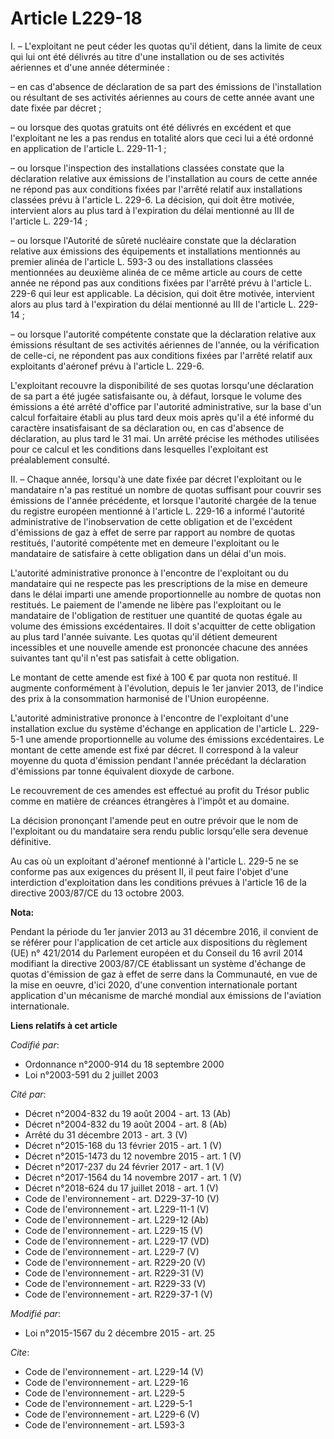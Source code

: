 # Article L229-18

I. – L'exploitant ne peut céder les quotas qu'il détient, dans la limite de ceux qui lui ont été délivrés au titre d'une
installation ou de ses activités aériennes et d'une année déterminée :

– en cas d'absence de déclaration de sa part des émissions de l'installation ou résultant de ses activités aériennes au cours
de cette année avant une date fixée par décret ;

– ou lorsque des quotas gratuits ont été délivrés en excédent et que l'exploitant ne les a pas rendus en totalité alors que
ceci lui a été ordonné en application de l'article L. 229-11-1 ;

– ou lorsque l'inspection des installations classées constate que la déclaration relative aux émissions de l'installation au
cours de cette année ne répond pas aux conditions fixées par l'arrêté relatif aux installations classées prévu à l'article L.
229-6. La décision, qui doit être motivée, intervient alors au plus tard à l'expiration du délai mentionné au III de
l'article L. 229-14 ;

– ou lorsque l'Autorité de sûreté nucléaire constate que la déclaration relative aux émissions des équipements et
installations mentionnés au premier alinéa de l'article L. 593-3 ou des installations classées mentionnées au deuxième alinéa
de ce même article au cours de cette année ne répond pas aux conditions fixées par l'arrêté prévu à l'article L. 229-6 qui
leur est applicable. La décision, qui doit être motivée, intervient alors au plus tard à l'expiration du délai mentionné au
III de l'article L. 229-14 ;

– ou lorsque l'autorité compétente constate que la déclaration relative aux émissions résultant de ses activités aériennes de
l'année, ou la vérification de celle-ci, ne répondent pas aux conditions fixées par l'arrêté relatif aux exploitants
d'aéronef prévu à l'article L. 229-6.

L'exploitant recouvre la disponibilité de ses quotas lorsqu'une déclaration de sa part a été jugée satisfaisante ou, à
défaut, lorsque le volume des émissions a été arrêté d'office par l'autorité administrative, sur la base d'un calcul
forfaitaire établi au plus tard deux mois après qu'il a été informé du caractère insatisfaisant de sa déclaration ou, en cas
d'absence de déclaration, au plus tard le 31 mai. Un arrêté précise les méthodes utilisées pour ce calcul et les conditions
dans lesquelles l'exploitant est préalablement consulté.

II. – Chaque année, lorsqu'à une date fixée par décret l'exploitant ou le mandataire n'a pas restitué un nombre de quotas
suffisant pour couvrir ses émissions de l'année précédente, et lorsque l'autorité chargée de la tenue du registre européen
mentionné à l'article L. 229-16 a informé l'autorité administrative de l'inobservation de cette obligation et de l'excédent
d'émissions de gaz à effet de serre par rapport au nombre de quotas restitués, l'autorité compétente met en demeure
l'exploitant ou le mandataire de satisfaire à cette obligation dans un délai d'un mois.

L'autorité administrative prononce à l'encontre de l'exploitant ou du mandataire qui ne respecte pas les prescriptions de la
mise en demeure dans le délai imparti une amende proportionnelle au nombre de quotas non restitués. Le paiement de l'amende
ne libère pas l'exploitant ou le mandataire de l'obligation de restituer une quantité de quotas égale au volume des émissions
excédentaires. Il doit s'acquitter de cette obligation au plus tard l'année suivante. Les quotas qu'il détient demeurent
incessibles et une nouvelle amende est prononcée chacune des années suivantes tant qu'il n'est pas satisfait à cette
obligation.

Le montant de cette amende est fixé à 100 € par quota non restitué. Il augmente conformément à l'évolution, depuis le 1er
janvier 2013, de l'indice des prix à la consommation harmonisé de l'Union européenne.

L'autorité administrative prononce à l'encontre de l'exploitant d'une installation exclue du système d'échange en application
de l'article L. 229-5-1 une amende proportionnelle au volume des émissions excédentaires. Le montant de cette amende est fixé
par décret. Il correspond à la valeur moyenne du quota d'émission pendant l'année précédant la déclaration d'émissions par
tonne équivalent dioxyde de carbone.

Le recouvrement de ces amendes est effectué au profit du Trésor public comme en matière de créances étrangères à l'impôt et
au domaine.

La décision prononçant l'amende peut en outre prévoir que le nom de l'exploitant ou du mandataire sera rendu public
lorsqu'elle sera devenue définitive.

Au cas où un exploitant d'aéronef mentionné à l'article L. 229-5 ne se conforme pas aux exigences du présent II, il peut
faire l'objet d'une interdiction d'exploitation dans les conditions prévues à l'article 16 de la directive 2003/87/CE du 13
octobre 2003.

**Nota:**

Pendant la période du 1er janvier 2013 au 31 décembre 2016, il convient de se référer pour l'application de cet article aux
dispositions du règlement (UE) n° 421/2014 du Parlement européen et du Conseil du 16 avril 2014 modifiant la directive
2003/87/CE établissant un système d'échange de quotas d'émission de gaz à effet de serre dans la Communauté, en vue de la
mise en oeuvre, d'ici 2020, d'une convention internationale portant application d'un mécanisme de marché mondial aux
émissions de l'aviation internationale.

**Liens relatifs à cet article**

_Codifié par_:

  - Ordonnance n°2000-914 du 18 septembre 2000
  - Loi n°2003-591 du 2 juillet 2003

_Cité par_:

  - Décret n°2004-832 du 19 août 2004 - art. 13 (Ab)
  - Décret n°2004-832 du 19 août 2004 - art. 8 (Ab)
  - Arrêté du 31 décembre 2013 - art. 3 (V)
  - Décret n°2015-168 du 13 février 2015 - art. 1 (V)
  - Décret n°2015-1473 du 12 novembre 2015 - art. 1 (V)
  - Décret n°2017-237 du 24 février 2017 - art. 1 (V)
  - Décret n°2017-1564 du 14 novembre 2017 - art. 1 (V)
  - Décret n°2018-624 du 17 juillet 2018 - art. 1 (V)
  - Code de l'environnement - art. D229-37-10 (V)
  - Code de l'environnement - art. L229-11-1 (V)
  - Code de l'environnement - art. L229-12 (Ab)
  - Code de l'environnement - art. L229-15 (V)
  - Code de l'environnement - art. L229-17 (VD)
  - Code de l'environnement - art. L229-7 (V)
  - Code de l'environnement - art. R229-20 (V)
  - Code de l'environnement - art. R229-31 (V)
  - Code de l'environnement - art. R229-33 (V)
  - Code de l'environnement - art. R229-37-1 (V)

_Modifié par_:

  - Loi n°2015-1567 du 2 décembre 2015 - art. 25

_Cite_:

  - Code de l'environnement - art. L229-14 (V)
  - Code de l'environnement - art. L229-16
  - Code de l'environnement - art. L229-5
  - Code de l'environnement - art. L229-5-1
  - Code de l'environnement - art. L229-6 (V)
  - Code de l'environnement - art. L593-3
